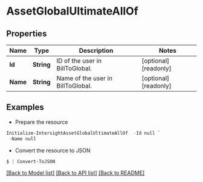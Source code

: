 # AssetGlobalUltimateAllOf
## Properties

Name | Type | Description | Notes
------------ | ------------- | ------------- | -------------
**Id** | **String** | ID of the user in BillToGlobal. | [optional] [readonly] 
**Name** | **String** | Name of the user in BillToGlobal. | [optional] [readonly] 

## Examples

- Prepare the resource
```powershell
Initialize-IntersightAssetGlobalUltimateAllOf  -Id null `
 -Name null
```

- Convert the resource to JSON
```powershell
$ | Convert-ToJSON
```

[[Back to Model list]](../README.md#documentation-for-models) [[Back to API list]](../README.md#documentation-for-api-endpoints) [[Back to README]](../README.md)

